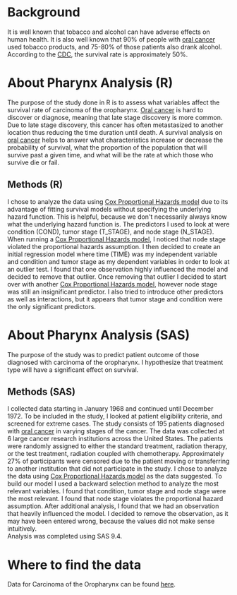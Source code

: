 <!-- Readme_HTML for pharynx data -->

<h1>Background</h1>
<p> It is well known that tobacco and alcohol can have adverse effects on human health. 
	It is also well known that 90% of people with <a href="https://en.wikipedia.org/wiki/Oral_cancer">oral cancer</a> used tobacco products, and 75-80% of those patients also drank alcohol. 
	According to the <a href="https://www.cdc.gov/">CDC</a>, the survival rate is approximately 50%. 
	</p>

<h1>About Pharynx Analysis (R)</h1>
<p>The purpose of the study done in R is to assess what variables affect the survival rate of carcinoma of the oropharynx. 
<a href="https://en.wikipedia.org/wiki/Oral_cancer">Oral cancer</a> is hard to discover or diagnose, meaning that late stage discovery is more common. 
Due to late stage discovery, this cancer has often metastasized to another location thus reducing the time duration until death. 
A survival analysis on <a href="https://en.wikipedia.org/wiki/Oral_cancer">oral cancer</a> helps to answer what characteristics increase or decrease the probability of survival, what the proportion of the population that will survive past a given time, and what will be the rate at which those who survive die or fail.</p>

<h2>Methods (R)</h2>
<p>I chose to analyze the data using <a href="https://en.wikipedia.org/wiki/Proportional_hazards_model">Cox Proportional Hazards model</a> due to its advantage of fitting survival models without specifying the underlying hazard function. 
This is helpful, because we don't necessarily always know what the underlying hazard function is. 
The predictors I used to look at were condition (COND), tumor stage (T_STAGE), and node stage (N_STAGE). 
When running a <a href="https://en.wikipedia.org/wiki/Proportional_hazards_model">Cox Proportional Hazards model</a>, I noticed that node stage violated the proportional hazards assumption. 
I then decided to create an initial regression model where time (TIME) was my independent variable and condition and tumor stage as my dependent variables in order to look at an outlier test. 
I found that one observation highly influenced the model and decided to remove that outlier. 
Once removing that outlier I decided to start over with another <a href="https://en.wikipedia.org/wiki/Proportional_hazards_model">Cox Proportional Hazards model</a>, however node stage was still an insignificant predictor. 
I also tried to introduce other predictors as well as interactions, but it appears that tumor stage and condition were the only significant predictors. </p>

<h1>About Pharynx Analysis (SAS)</h1>
<p>The purpose of the study was to predict patient outcome of those diagnosed with carcinoma of the oropharynx. 
	I hypothesize that treatment type will have a significant effect on survival. </p>

<h2>Methods (SAS)</h2>
    <p>I collected data starting in January 1968 and continued until December 1972. 
	To be included in the study, I looked at patient eligibility criteria, and screened for extreme cases. 
	The study consists of 195 patients diagnosed with <a href="https://en.wikipedia.org/wiki/Oral_cancer">oral cancer</a> in varying stages of the cancer.
	The data was collected at 6 large cancer research institutions across the United States. 
	The patients were randomly assigned to either the standard treatment, radiation therapy, or the test treatment, radiation coupled with chemotherapy. 
	Approximately 27% of participants were censored due to the patient moving or transferring to another institution that did not participate in the study.
    I chose to analyze the data using <a href="https://en.wikipedia.org/wiki/Proportional_hazards_model">Cox Proportional Hazards model</a> as the data suggested. 
	To build our model I used a backward selection method to analyze the most relevant variables. 
	I found that condition, tumor stage and node stage were the most relevant. 
	I found that node stage violates the proportional hazard assumption. 
	After additional analysis, I found that we had an observation that heavily influenced the model. 
	I decided to remove the observation, as it may have been entered wrong, because the values did not make sense intuitively.
	<br>Analysis was completed using SAS 9.4.  </p>

	
<h1>Where to find the data</h1>
<p>Data for Carcinoma of the Oropharynx can be found <a href="http://www.umass.edu/statdata/statdata/data/">here</a>.
</p>
<p></p>
